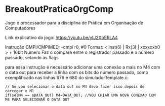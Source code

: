 # BreakoutPraticaOrgComp
Jogo e processador para a disciplina de Prática em Organisação de Computadores

Link explicativo do jogo: https://youtu.be/yIJ2XbERLA4


Instrução CMPI/CMPIMED:
-cmpi r0, #0
Format: < inst(6) | Rx(3) | xxxxxxb0 >  + 16bit Numero
Faz o compare entre o registrador passado e o número passado, setando as flags

para essa instrução é necessário adicionar uma conexão a mais no M4 com o data out para receber a linha com os bits do número passado, como exemplificado nas linhas 679 e 680 do simuladorTemplate.c:

    // Se vou selecionar o data out no M4 devo fazer isso depois de carregar o M1
    if(selM4 == sDATA_OUT) M4=DATA_OUT; //VOU CRIAR UMA NOVA CONEXAO COM M4 PARA SELECIONAR O DATA OUT
